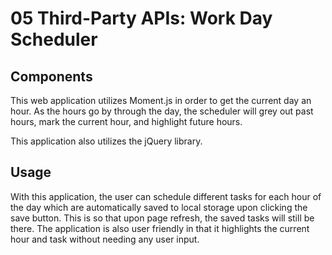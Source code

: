 # 05 Third-Party APIs: Work Day Scheduler

## Components

This web application utilizes Moment.js in order to get the current day an hour. As the hours go by through the day, the scheduler will grey out past hours, mark the current hour, and highlight future hours.

This application also utilizes the jQuery library.

## Usage

With this application, the user can schedule different tasks for each hour of the day which are automatically saved to local storage upon clicking the save button. This is so that upon page refresh, the saved tasks will still be there. The application is also user friendly in that it highlights the current hour and task without needing any user input.



